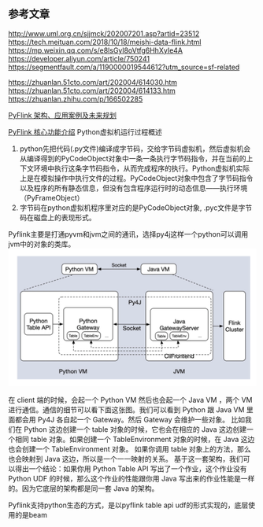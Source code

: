 ## 参考文章
http://www.uml.org.cn/sjjmck/202007201.asp?artid=23512
https://tech.meituan.com/2018/10/18/meishi-data-flink.html
https://mp.weixin.qq.com/s/e8lsGyl8oVtfg6HhXyIe4A
https://developer.aliyun.com/article/750241
https://segmentfault.com/a/1190000019544612?utm_source=sf-related

https://zhuanlan.51cto.com/art/202004/614030.htm
https://zhuanlan.51cto.com/art/202004/614133.htm
https://zhuanlan.zhihu.com/p/166502285

[PyFlink 架构、应用案例及未来规划](https://www.bilibili.com/video/BV1W7411o7Tj?from=search&seid=17905906308625918099)

[PyFlink 核心功能介绍](https://www.cnblogs.com/xiexiandong/p/12878642.html)
Python虚拟机运行过程概述

1. python先把代码(.py文件)编译成字节码，交给字节码虚拟机，然后虚拟机会从编译得到的PyCodeObject对象中一条一条执行字节码指令，并在当前的上下文环境中执行这条字节码指令，从而完成程序的执行。Python虚拟机实际上是在模拟操作中执行文件的过程。PyCodeObject对象中包含了字节码指令以及程序的所有静态信息，但没有包含程序运行时的动态信息——执行环境（PyFrameObject）
2. 字节码在python虚拟机程序里对应的是PyCodeObject对象, .pyc文件是字节码在磁盘上的表现形式。

Pyflink主要是打通pyvm和jvm之间的通讯，选择py4j这样一个python可以调用jvm中的对象的类库。
![pyvm_java_vm](./pyvm_java_vm.png)

在 client 端的时候，会起一个 Python VM 然后也会起一个 Java VM ，两个 VM 进行通信。通信的细节可以看下面这张图。我们可以看到 Python 跟 Java VM 里面都会用 Py4J 各自起一个 Gateway。然后 Gateway 会维护一些对象。
比如我们在 Python 这边创建一个 table 对象的时候，它也会在相应的 Java 这边创建一个相同 table 对象。如果创建一个 TableEnvironment 对象的时候，在 Java 这边也会创建一个 TableEnvironment 对象。
如果你调用 table 对象上的方法，那么也会映射到 Java 这边，所以是一个一一映射的关系。
基于这一套架构，我们可以得出一个结论：如果你用 Python Table API 写出了一个作业，这个作业没有 Python UDF 的时候，那么这个作业的性能跟你用 Java 写出来的作业性能是一样的。因为它底层的架构都是同一套 Java 的架构。

Pyflink支持python生态的方式，是以pyflink table api udf的形式实现的，底层使用的是beam

